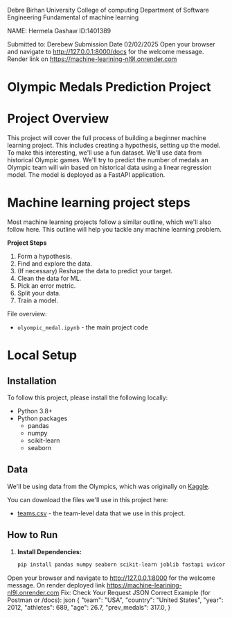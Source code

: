Debre Birhan University
College of computing Department of Software Engineering
Fundamental of machine learning

NAME: Hermela Gashaw
ID:1401389

Submitted to: Derebew
Submission Date 02/02/2025
Open your browser and navigate to http://127.0.0.1:8000/docs for the welcome message.
Render link  on  https://machine-learining-nl9l.onrender.com

# Olympic Medals Prediction Project

# Project Overview

 This project will cover the full process of building a beginner machine learning project. This includes creating a hypothesis, setting up the model.
To make this interesting, we'll use a fun dataset. We'll use data from historical Olympic games. We'll try to  predict the number of medals an Olympic team will win based on historical data using a linear regression model. The model is deployed as a FastAPI application.

# Machine learning project steps

Most machine learning projects follow a similar outline, which we'll also follow here.  This outline will help you tackle any machine learning problem.

**Project Steps**

1. Form a hypothesis.
2. Find and explore the data.
3. (If necessary) Reshape the data to predict your target.
4. Clean the data for ML.
5. Pick an error metric.
6. Split your data.
7. Train a model.



File overview:

* `olyompic_medal.ipynb` - the main project code

# Local Setup

## Installation

To follow this project, please install the following locally:

* Python 3.8+
* Python packages
    * pandas
    * numpy
    * scikit-learn
    * seaborn


## Data

We'll be using data from the Olympics, which was originally on [Kaggle](https://www.kaggle.com/datasets/heesoo37/120-years-of-olympic-history-athletes-and-results).

You can download the files we'll use in this project here:

* [teams.csv](https://drive.google.com/uc?export=download&id=1L3YAlts8tijccIndVPB-mOsRpEpVawk7) - the team-level data that we use in this project.

## How to Run

1. **Install Dependencies:**
   ```bash
   pip install pandas numpy seaborn scikit-learn joblib fastapi uvicorn
Open your browser and navigate to http://127.0.0.1:8000 for the welcome message.
On render deployed link  https://machine-learining-nl9l.onrender.com
Fix: Check Your Request JSON
Correct Example (for Postman or /docs):
json
{
  "team": "USA",
  "country": "United States",
  "year": 2012,
  "athletes": 689,
  "age": 26.7,
  "prev_medals": 317.0,
}
